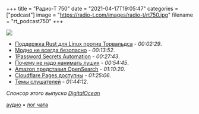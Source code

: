 +++
title = "Радио-Т 750"
date = "2021-04-17T19:05:47"
categories = ["podcast"]
image = "https://radio-t.com/images/radio-t/rt750.jpg"
filename = "rt_podcast750"
+++

![](https://radio-t.com/images/radio-t/rt750.jpg)

- [Поддержка Rust для Linux против Торвальдса](https://www.opennet.ru/opennews/art.shtml?num=54970) - *00:02:29*.
- [Модно не всегда безопасно](https://about.codecov.io/security-update/) - *00:13:52*.
- [1Password Secrets Automation](https://blog.1password.com/introducing-secrets-automation/) - *00:27:43*.
- [Почему не надо нанимать луших](https://benjiweber.co.uk/blog/2021/04/10/dont-hire-top-talent-hire-for-weaknesses/) - *00:54:45*.
- [Amazon представил OpenSearch](https://www.opennet.ru/opennews/art.shtml?num=54959) - *01:10:20*.
- [Cloudflare Pages доступны](https://blog.cloudflare.com/cloudflare-pages-ga/) - *01:25:06*.
- [Темы слушателей](https://radio-t.com/p/2021/04/13/prep-750/) - *01:44:12*.

*Спонсор этого выпуска [DigitalOcean](https://do.co/radiot)*


[аудио](https://cdn.radio-t.com/rt_podcast750.mp3) • [лог чата](https://chat.radio-t.com/logs/radio-t-750.html)
<audio src="https://cdn.radio-t.com/rt_podcast750.mp3" preload="none"></audio>
